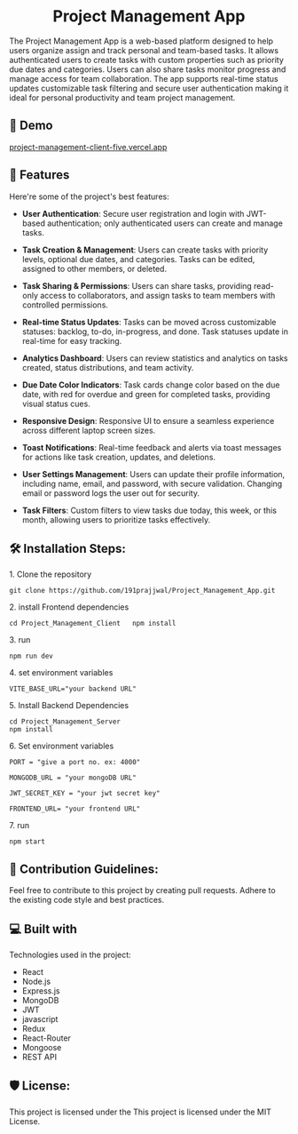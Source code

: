 <h1 align="center" id="title">Project Management App</h1>

<p id="description">The Project Management App is a web-based platform designed to help users organize assign and track personal and team-based tasks. It allows authenticated users to create tasks with custom properties such as priority due dates and categories. Users can also share tasks monitor progress and manage access for team collaboration. The app supports real-time status updates customizable task filtering and secure user authentication making it ideal for personal productivity and team project management.</p>

<h2>🚀 Demo</h2>

[project-management-client-five.vercel.app](project-management-client-five.vercel.app)

  
  
<h2>🧐 Features</h2>

Here're some of the project's best features:

- **User Authentication**: Secure user registration and login with JWT-based authentication; only authenticated users can create and manage tasks.

- **Task Creation & Management**: Users can create tasks with priority levels, optional due dates, and categories. Tasks can be edited, assigned to other members, or deleted.

- **Task Sharing & Permissions**: Users can share tasks, providing read-only access to collaborators, and assign tasks to team members with controlled permissions.

- **Real-time Status Updates**: Tasks can be moved across customizable statuses: backlog, to-do, in-progress, and done. Task statuses update in real-time for easy tracking.

- **Analytics Dashboard**: Users can review statistics and analytics on tasks created, status distributions, and team activity.

- **Due Date Color Indicators**: Task cards change color based on the due date, with red for overdue and green for completed tasks, providing visual status cues.

- **Responsive Design**: Responsive UI to ensure a seamless experience across different laptop screen sizes.

- **Toast Notifications**: Real-time feedback and alerts via toast messages for actions like task creation, updates, and deletions.

- **User Settings Management**: Users can update their profile information, including name, email, and password, with secure validation. Changing email or password logs the user out for security.

- **Task Filters**: Custom filters to view tasks due today, this week, or this month, allowing users to prioritize tasks effectively.

<h2>🛠️ Installation Steps:</h2>

<p>1. Clone the repository</p>

```
git clone https://github.com/191prajjwal/Project_Management_App.git
```

<p>2. install Frontend dependencies</p>

```
cd Project_Management_Client   npm install
```

<p>3. run</p>

```
npm run dev
```

<p>4. set environment variables</p>

```
VITE_BASE_URL="your backend URL"
```

<p>5. Install Backend Dependencies</p>

```
cd Project_Management_Server
npm install

```

<p>6. Set environment variables </p>

```
PORT = "give a port no. ex: 4000"

MONGODB_URL = "your mongoDB URL"

JWT_SECRET_KEY = "your jwt secret key"

FRONTEND_URL= "your frontend URL"

```

<p>7. run</p>

```
npm start
```

<h2>🍰 Contribution Guidelines:</h2>

Feel free to contribute to this project by creating pull requests. Adhere to the existing code style and best practices.

  
  
<h2>💻 Built with</h2>

Technologies used in the project:

*   React
*   Node.js
*   Express.js
*   MongoDB
*   JWT
*   javascript
*   Redux
*   React-Router
*   Mongoose
*   REST API

<h2>🛡️ License:</h2>

This project is licensed under the This project is licensed under the MIT License.